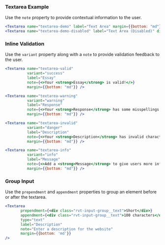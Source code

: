 ### Textarea Example

Use the `note` property to provide contextual information to the user.

<!-- prettier-ignore-start -->
```jsx
<Textarea name="textarea-demo" label="Text Area" margin={{bottom: "md"}} />
<Textarea name="textarea-demo-disabled" label="Text Area (Disabled)" disabled />
```
<!-- prettier-ignore-end -->

### Inline Validation

Use the `variant` property along with a `note` to provide validation feedback to the user.

<!-- prettier-ignore-start -->
```jsx
<Textarea name="textarea-valid"
          variant="success"
          label="Essay"
          note={<>Your <strong>Essay</strong> is valid!</>}
          margin={{bottom: "md"}} />

<Textarea name="textarea-warning"
          variant="warning"
          label="Response"
          note={<>Your <strong>Response</strong> has some misspellings!</>}
          margin={{bottom: "md"}} />

<Textarea name="textarea-invalid"
          variant="danger"
          label="Description"
          note={<>Your <strong>Description</strong> has invalid characters.</>}
          margin={{bottom: "md"}} />

<Textarea name="textarea-info"
          variant="info"
          label="Message"
          note={<>Add a <strong>Message</strong> to give users more information.</>}
          margin={{bottom: "md"}} />
```
<!-- prettier-ignore-end -->

### Group Input

Use the `prependment` and `appendment` properties to group an element before or after the textarea.

<!-- prettier-ignore-start -->
```jsx
<Textarea
       prependment={<div class="rvt-input-group__text">Short</div>}
       appendment={<div class="rvt-input-group__text">100 characters</div>}
       type="text"
       label="Description"
       note="Enter a description for the website" 
       margin={{bottom: 'md'}}
/>
```
<!-- prettier-ignore-end -->
